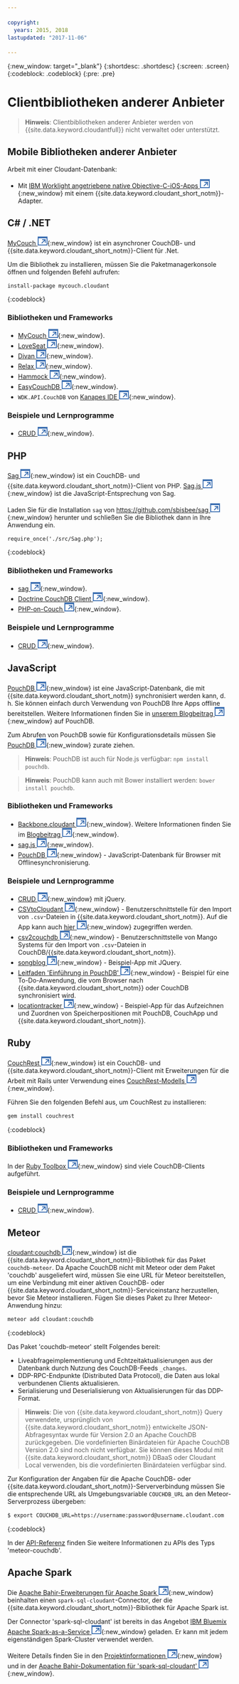 ```yaml
---

copyright:
  years: 2015, 2018
lastupdated: "2017-11-06"

---
```


{:new_window: target="_blank"}
{:shortdesc: .shortdesc}
{:screen: .screen}
{:codeblock: .codeblock}
{:pre: .pre}

# Clientbibliotheken anderer Anbieter

>   **Hinweis**: Clientbibliotheken anderer Anbieter werden von {{site.data.keyword.cloudantfull}} nicht verwaltet oder unterstützt.

## Mobile Bibliotheken anderer Anbieter

Arbeit mit einer Cloudant-Datenbank:

-   Mit [IBM Worklight angetriebene native Objective-C-iOS-Apps ![Symbol für externen Link](../images/launch-glyph.svg "Symbol für externen Link")](http://www.tricedesigns.com/2014/11/17/ibm-worklight-powered-native-objective-c-ios-apps/){:new_window} mit einem {{site.data.keyword.cloudant_short_notm}}-Adapter.

## C# / .NET

[MyCouch ![Symbol für externen Link](../images/launch-glyph.svg "Symbol für externen Link")](https://github.com/danielwertheim/mycouch){:new_window}
ist ein asynchroner CouchDB- und {{site.data.keyword.cloudant_short_notm}}-Client für .Net.

Um die Bibliothek zu installieren, müssen Sie die Paketmanagerkonsole öffnen und folgenden Befehl aufrufen:

```
install-package mycouch.cloudant
```
{:codeblock}

### Bibliotheken und Frameworks

-   [MyCouch ![Symbol für externen Link](../images/launch-glyph.svg "Symbol für externen Link")](https://github.com/danielwertheim/mycouch){:new_window}.
-   [LoveSeat ![Symbol für externen Link](../images/launch-glyph.svg "Symbol für externen Link")](https://github.com/soitgoes/LoveSeat){:new_window}.
-   [Divan ![Symbol für externen Link](../images/launch-glyph.svg "Symbol für externen Link")](https://github.com/foretagsplatsen/Divan){:new_window}.
-   [Relax ![Symbol für externen Link](../images/launch-glyph.svg "Symbol für externen Link")](https://github.com/arobson/Relax){:new_window}.
-   [Hammock ![Symbol für externen Link](../images/launch-glyph.svg "Symbol für externen Link")](http://code.google.com/p/relax-net/){:new_window}.
-   [EasyCouchDB ![Symbol für externen Link](../images/launch-glyph.svg "Symbol für externen Link")](https://github.com/hhariri/EasyCouchDB){:new_window}.
-   `WDK.API.CouchDB` von [Kanapes IDE ![Symbol für externen Link](../images/launch-glyph.svg "Symbol für externen Link")](http://kanapeside.com/){:new_window}.

### Beispiele und Lernprogramme

-   [CRUD ![Symbol für externen Link](../images/launch-glyph.svg "Symbol für externen Link")](https://github.com/cloudant/haengematte/tree/master/c%23){:new_window}.

## PHP

[Sag ![Symbol für externen Link](../images/launch-glyph.svg "Symbol für externen Link")](https://github.com/sbisbee/sag){:new_window} ist ein CouchDB- und {{site.data.keyword.cloudant_short_notm}}-Client von PHP.
[Sag.js ![Symbol für externen Link](../images/launch-glyph.svg "Symbol für externen Link")](https://github.com/sbisbee/sag-js){:new_window} ist die JavaScript-Entsprechung von Sag.

Laden Sie für die Installation `sag` von [https://github.com/sbisbee/sag ![Symbol für externen Link](../images/launch-glyph.svg "Symbol für externen Link")](https://github.com/sbisbee/sag){:new_window} herunter
und schließen Sie die Bibliothek dann in Ihre Anwendung ein.

```
require_once('./src/Sag.php');
```
{:codeblock}

### Bibliotheken und Frameworks

-   [sag ![Symbol für externen Link](../images/launch-glyph.svg "Symbol für externen Link")](https://github.com/sbisbee/sag){:new_window}.
-   [Doctrine CouchDB Client ![Symbol für externen Link](../images/launch-glyph.svg "Symbol für externen Link")](https://github.com/doctrine/couchdb-client){:new_window}.
-   [PHP-on-Couch ![Symbol für externen Link](../images/launch-glyph.svg "Symbol für externen Link")](https://github.com/dready92/PHP-on-Couch){:new_window}.

### Beispiele und Lernprogramme

-   [CRUD ![Symbol für externen Link](../images/launch-glyph.svg "Symbol für externen Link")](https://github.com/cloudant/haengematte/tree/master/php){:new_window}.

## JavaScript

[PouchDB ![Symbol für externen Link](../images/launch-glyph.svg "Symbol für externen Link")](http://pouchdb.com/){:new_window} ist eine JavaScript-Datenbank, die mit {{site.data.keyword.cloudant_short_notm}}
synchronisiert werden kann, d. h. Sie können einfach durch Verwendung von PouchDB Ihre Apps offline bereitstellen.
Weitere Informationen finden Sie in [unserem Blogbeitrag ![Symbol für externen Link](../images/launch-glyph.svg "Symbol für externen Link")](https://cloudant.com/blog/pouchdb){:new_window} auf PouchDB.

Zum Abrufen von PouchDB sowie für Konfigurationsdetails müssen Sie [PouchDB ![Symbol für externen Link](../images/launch-glyph.svg "Symbol für externen Link")](http://pouchdb.com/){:new_window} zurate ziehen.

>   **Hinweis**: PouchDB ist auch für Node.js verfügbar: `npm install pouchdb`.

>   **Hinweis**: PouchDB kann auch mit Bower installiert werden: `bower install pouchdb`.

### Bibliotheken und Frameworks

-   [Backbone.cloudant ![Symbol für externen Link](../images/launch-glyph.svg "Symbol für externen Link")](https://github.com/cloudant-labs/backbone.cloudant){:new_window}.
    Weitere Informationen finden Sie im [Blogbeitrag ![Symbol für externen Link](../images/launch-glyph.svg "Symbol für externen Link")](https://cloudant.com/blog/backbone-and-cloudant/){:new_window}.
-   [sag.js ![Symbol für externen Link](../images/launch-glyph.svg "Symbol für externen Link")](https://github.com/sbisbee/sag-js){:new_window}.
-   [PouchDB ![Symbol für externen Link](../images/launch-glyph.svg "Symbol für externen Link")](http://pouchdb.com/){:new_window} - JavaScript-Datenbank für Browser
    mit Offlinesynchronisierung.

### Beispiele und Lernprogramme

-   [CRUD ![Symbol für externen Link](../images/launch-glyph.svg "Symbol für externen Link")](https://github.com/cloudant/haengematte/tree/master/javascript-jquery){:new_window} mit jQuery.
-   [CSVtoCloudant ![Symbol für externen Link](../images/launch-glyph.svg "Symbol für externen Link")](https://github.com/michellephung/CSVtoCloudant){:new_window} -
    Benutzerschnittstelle für den Import von `.csv`-Dateien in {{site.data.keyword.cloudant_short_notm}}.
    Auf die App kann auch [hier ![Symbol für externen Link](../images/launch-glyph.svg "Symbol für externen Link")](https://michellephung.github.io/CSVtoCloudant/){:new_window} zugegriffen werden.
-   [csv2couchdb ![Symbol für externen Link](../images/launch-glyph.svg "Symbol für externen Link")](https://github.com/Mango-information-systems/csv2couchdb){:new_window} -
    Benutzerschnittstelle von Mango Systems für den Import von `.csv`-Dateien in CouchDB/{{site.data.keyword.cloudant_short_notm}}.
-   [songblog ![Symbol für externen Link](../images/launch-glyph.svg "Symbol für externen Link")](https://github.com/millayr/songblog){:new_window} - Beispiel-App mit JQuery.
-   [Leitfaden 'Einführung in PouchDB' ![Symbol für externen Link](../images/launch-glyph.svg "Symbol für externen Link")](http://pouchdb.com/getting-started.html){:new_window} -
    Beispiel für eine To-Do-Anwendung, die vom Browser nach {{site.data.keyword.cloudant_short_notm}} oder CouchDB synchronisiert wird.
-   [locationtracker ![Symbol für externen Link](../images/launch-glyph.svg "Symbol für externen Link")](https://github.com/rajrsingh/locationtracker){:new_window} -
    Beispiel-App für das Aufzeichnen und Zuordnen von Speicherpositionen mit PouchDB, CouchApp und
    {{site.data.keyword.cloudant_short_notm}}.

## Ruby

[CouchRest ![Symbol für externen Link](../images/launch-glyph.svg "Symbol für externen Link")](https://github.com/couchrest/couchrest){:new_window} ist ein CouchDB- und {{site.data.keyword.cloudant_short_notm}}-Client
mit Erweiterungen für die Arbeit mit Rails unter Verwendung eines [CouchRest-Modells ![Symbol für externen Link](../images/launch-glyph.svg "Symbol für externen Link")](https://github.com/couchrest/couchrest_model){:new_window}.

Führen Sie den folgenden Befehl aus, um CouchRest zu installieren:

```sh
gem install couchrest
```
{:codeblock}

### Bibliotheken und Frameworks

In der
[Ruby Toolbox ![Symbol für externen Link](../images/launch-glyph.svg "Symbol für externen Link")](https://www.ruby-toolbox.com/categories/couchdb_clients){:new_window} sind viele CouchDB-Clients aufgeführt.

### Beispiele und Lernprogramme

-   [CRUD ![Symbol für externen Link](../images/launch-glyph.svg "Symbol für externen Link")](https://github.com/cloudant/haengematte/tree/master/ruby){:new_window}.

<div id="couchdb"></div>

## Meteor

[cloudant:couchdb ![Symbol für externen Link](../images/launch-glyph.svg "Symbol für externen Link")](https://atmospherejs.com/cloudant/couchdb){:new_window} ist die
{{site.data.keyword.cloudant_short_notm}}-Bibliothek für das Paket `couchdb-meteor`.
Da Apache CouchDB nicht mit Meteor oder dem Paket 'couchdb' ausgeliefert wird,
müssen Sie eine URL für Meteor bereitstellen, um eine Verbindung mit einer aktiven
CouchDB- oder {{site.data.keyword.cloudant_short_notm}}-Serviceinstanz herzustellen, bevor Sie Meteor installieren.
Fügen Sie dieses Paket
zu Ihrer Meteor-Anwendung hinzu:

```sh
meteor add cloudant:couchdb
```
{:codeblock}

Das Paket 'couchdb-meteor' stellt Folgendes bereit:

-   Liveabfrageimplementierung und Echtzeitaktualisierungen aus der Datenbank durch
   Nutzung des CouchDB-Feeds `_changes`.
-   DDP-RPC-Endpunkte (Distributed Data Protocol), die Daten aus lokal verbundenen
   Clients aktualisieren.
-   Serialisierung und Deserialisierung von Aktualisierungen für das DDP-Format.

>   **Hinweis**: Die von {{site.data.keyword.cloudant_short_notm}} Query verwendete,
    ursprünglich von {{site.data.keyword.cloudant_short_notm}} entwickelte JSON-Abfragesyntax
    wurde für Version 2.0 an Apache CouchDB zurückgegeben.
    Die vordefinierten Binärdateien für Apache CouchDB Version 2.0 sind noch
   nicht verfügbar.
    Sie können dieses Modul mit {{site.data.keyword.cloudant_short_notm}} DBaaS oder Cloudant Local verwenden, bis die vordefinierten Binärdateien verfügbar sind.

Zur Konfiguration der Angaben für die Apache CouchDB- oder {{site.data.keyword.cloudant_short_notm}}-Serververbindung
müssen Sie die entsprechende URL als Umgebungsvariable `COUCHDB_URL` an den Meteor-Serverprozess übergeben:

```sh
$ export COUCHDB_URL=https://username:password@username.cloudant.com
```
{:codeblock}

In der [API-Referenz](../api/index.html) finden Sie weitere Informationen zu APIs des
Typs 'meteor-couchdb'. 

## Apache Spark

Die [Apache Bahir-Erweiterungen für Apache Spark  ![Symbol für externen Link](../images/launch-glyph.svg "Symbol für externen Link")](http://bahir.apache.org/#home){:new_window}
beinhalten einen `spark-sql-cloudant`-Connector, der die {{site.data.keyword.cloudant_short_notm}}-Bibliothek für Apache Spark ist.

Der Connector 'spark-sql-cloudant' ist bereits in das Angebot
[IBM Bluemix Apache Spark-as-a-Service ![Symbol für externen Link](../images/launch-glyph.svg "Symbol für externen Link")](https://console.ng.bluemix.net/catalog/services/apache-spark/){:new_window} geladen.
Er kann mit jedem eigenständigen Spark-Cluster verwendet werden.

Weitere Details finden Sie in den [Projektinformationen ![Symbol für externen Link](../images/launch-glyph.svg "Symbol für externen Link")](https://github.com/apache/bahir/tree/master/sql-cloudant){:new_window}
und in der [Apache Bahir-Dokumentation für 'spark-sql-cloudant' ![Symbol für externen Link](../images/launch-glyph.svg "Symbol für externen Link")](http://bahir.apache.org/docs/spark/current/spark-sql-cloudant/){:new_window}.
